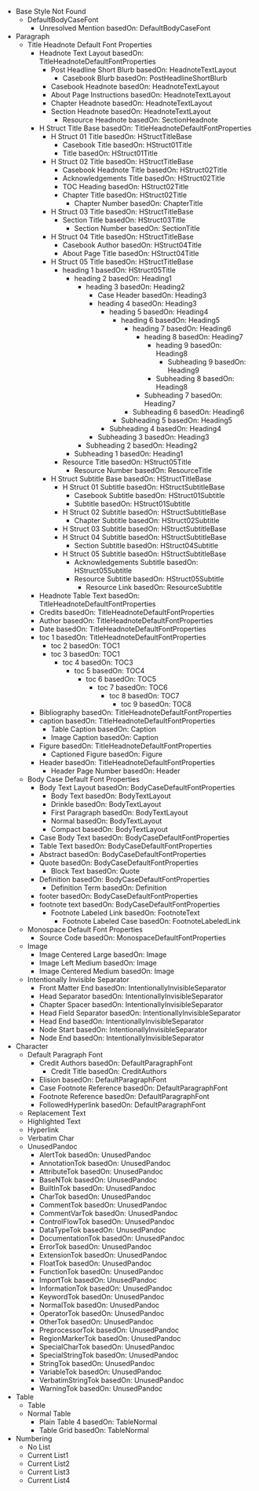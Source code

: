 * Base Style Not Found
  * DefaultBodyCaseFont   
    * Unresolved Mention basedOn: DefaultBodyCaseFont  
* Paragraph
  * Title Headnote Default Font Properties   
    * Headnote Text Layout basedOn: TitleHeadnoteDefaultFontProperties  
      * Post Headline Short Blurb basedOn: HeadnoteTextLayout  
        * Casebook Blurb basedOn: PostHeadlineShortBlurb  
      * Casebook Headnote basedOn: HeadnoteTextLayout  
      * About Page Instructions basedOn: HeadnoteTextLayout  
      * Chapter Headnote basedOn: HeadnoteTextLayout  
      * Section Headnote basedOn: HeadnoteTextLayout  
        * Resource Headnote basedOn: SectionHeadnote  
    * H Struct Title Base basedOn: TitleHeadnoteDefaultFontProperties  
      * H Struct 01 Title basedOn: HStructTitleBase  
        * Casebook Title basedOn: HStruct01Title  
        * Title basedOn: HStruct01Title  
      * H Struct 02 Title basedOn: HStructTitleBase  
        * Casebook Headnote Title basedOn: HStruct02Title  
        * Acknowledgements Title basedOn: HStruct02Title  
        * TOC Heading basedOn: HStruct02Title  
        * Chapter Title basedOn: HStruct02Title  
          * Chapter Number basedOn: ChapterTitle  
      * H Struct 03 Title basedOn: HStructTitleBase  
        * Section Title basedOn: HStruct03Title  
          * Section Number basedOn: SectionTitle  
      * H Struct 04 Title basedOn: HStructTitleBase  
        * Casebook Author basedOn: HStruct04Title  
        * About Page Title basedOn: HStruct04Title  
      * H Struct 05 Title basedOn: HStructTitleBase  
        * heading 1 basedOn: HStruct05Title  
          * heading 2 basedOn: Heading1  
            * heading 3 basedOn: Heading2  
              * Case Header basedOn: Heading3  
              * heading 4 basedOn: Heading3  
                * heading 5 basedOn: Heading4  
                  * heading 6 basedOn: Heading5  
                    * heading 7 basedOn: Heading6  
                      * heading 8 basedOn: Heading7  
                        * heading 9 basedOn: Heading8  
                          * Subheading 9 basedOn: Heading9  
                        * Subheading 8 basedOn: Heading8  
                      * Subheading 7 basedOn: Heading7  
                    * Subheading 6 basedOn: Heading6  
                  * Subheading 5 basedOn: Heading5  
                * Subheading 4 basedOn: Heading4  
              * Subheading 3 basedOn: Heading3  
            * Subheading 2 basedOn: Heading2  
          * Subheading 1 basedOn: Heading1  
        * Resource Title basedOn: HStruct05Title  
          * Resource Number basedOn: ResourceTitle  
      * H Struct Subtitle Base basedOn: HStructTitleBase  
        * H Struct 01 Subtitle basedOn: HStructSubtitleBase  
          * Casebook Subtitle basedOn: HStruct01Subtitle  
          * Subtitle basedOn: HStruct01Subtitle  
        * H Struct 02 Subtitle basedOn: HStructSubtitleBase  
          * Chapter Subtitle basedOn: HStruct02Subtitle  
        * H Struct 03 Subtitle basedOn: HStructSubtitleBase  
        * H Struct 04 Subtitle basedOn: HStructSubtitleBase  
          * Section Subtitle basedOn: HStruct04Subtitle  
        * H Struct 05 Subtitle basedOn: HStructSubtitleBase  
          * Acknowledgements Subtitle basedOn: HStruct05Subtitle  
          * Resource Subtitle basedOn: HStruct05Subtitle  
            * Resource Link basedOn: ResourceSubtitle  
    * Headnote Table Text basedOn: TitleHeadnoteDefaultFontProperties  
    * Credits basedOn: TitleHeadnoteDefaultFontProperties  
    * Author basedOn: TitleHeadnoteDefaultFontProperties  
    * Date basedOn: TitleHeadnoteDefaultFontProperties  
    * toc 1 basedOn: TitleHeadnoteDefaultFontProperties  
      * toc 2 basedOn: TOC1  
      * toc 3 basedOn: TOC1  
        * toc 4 basedOn: TOC3  
          * toc 5 basedOn: TOC4  
            * toc 6 basedOn: TOC5  
              * toc 7 basedOn: TOC6  
                * toc 8 basedOn: TOC7  
                  * toc 9 basedOn: TOC8  
    * Bibliography basedOn: TitleHeadnoteDefaultFontProperties  
    * caption basedOn: TitleHeadnoteDefaultFontProperties  
      * Table Caption basedOn: Caption  
      * Image Caption basedOn: Caption  
    * Figure basedOn: TitleHeadnoteDefaultFontProperties  
      * Captioned Figure basedOn: Figure  
    * Header basedOn: TitleHeadnoteDefaultFontProperties  
      * Header Page Number basedOn: Header  
  * Body Case Default Font Properties   
    * Body Text Layout basedOn: BodyCaseDefaultFontProperties  
      * Body Text basedOn: BodyTextLayout  
      * Drinkle basedOn: BodyTextLayout  
      * First Paragraph basedOn: BodyTextLayout  
      * Normal basedOn: BodyTextLayout  
      * Compact basedOn: BodyTextLayout  
    * Case Body Text basedOn: BodyCaseDefaultFontProperties  
    * Table Text basedOn: BodyCaseDefaultFontProperties  
    * Abstract basedOn: BodyCaseDefaultFontProperties  
    * Quote basedOn: BodyCaseDefaultFontProperties  
      * Block Text basedOn: Quote  
    * Definition basedOn: BodyCaseDefaultFontProperties  
      * Definition Term basedOn: Definition  
    * footer basedOn: BodyCaseDefaultFontProperties  
    * footnote text basedOn: BodyCaseDefaultFontProperties  
      * Footnote Labeled Link basedOn: FootnoteText  
        * Footnote Labeled Case basedOn: FootnoteLabeledLink  
  * Monospace Default Font Properties   
    * Source Code basedOn: MonospaceDefaultFontProperties  
  * Image   
    * Image Centered Large basedOn: Image  
    * Image Left Medium basedOn: Image  
    * Image Centered Medium basedOn: Image  
  * Intentionally Invisible Separator   
    * Front Matter End basedOn: IntentionallyInvisibleSeparator  
    * Head Separator basedOn: IntentionallyInvisibleSeparator  
    * Chapter Spacer basedOn: IntentionallyInvisibleSeparator  
    * Head Field Separator basedOn: IntentionallyInvisibleSeparator  
    * Head End basedOn: IntentionallyInvisibleSeparator  
    * Node Start basedOn: IntentionallyInvisibleSeparator  
    * Node End basedOn: IntentionallyInvisibleSeparator  
* Character
  * Default Paragraph Font   
    * Credit Authors basedOn: DefaultParagraphFont  
      * Credit Title basedOn: CreditAuthors  
    * Elision basedOn: DefaultParagraphFont  
    * Case Footnote Reference basedOn: DefaultParagraphFont  
    * Footnote Reference basedOn: DefaultParagraphFont  
    * FollowedHyperlink basedOn: DefaultParagraphFont  
  * Replacement Text   
  * Highlighted Text   
  * Hyperlink   
  * Verbatim Char   
  * UnusedPandoc   
    * AlertTok basedOn: UnusedPandoc  
    * AnnotationTok basedOn: UnusedPandoc  
    * AttributeTok basedOn: UnusedPandoc  
    * BaseNTok basedOn: UnusedPandoc  
    * BuiltInTok basedOn: UnusedPandoc  
    * CharTok basedOn: UnusedPandoc  
    * CommentTok basedOn: UnusedPandoc  
    * CommentVarTok basedOn: UnusedPandoc  
    * ControlFlowTok basedOn: UnusedPandoc  
    * DataTypeTok basedOn: UnusedPandoc  
    * DocumentationTok basedOn: UnusedPandoc  
    * ErrorTok basedOn: UnusedPandoc  
    * ExtensionTok basedOn: UnusedPandoc  
    * FloatTok basedOn: UnusedPandoc  
    * FunctionTok basedOn: UnusedPandoc  
    * ImportTok basedOn: UnusedPandoc  
    * InformationTok basedOn: UnusedPandoc  
    * KeywordTok basedOn: UnusedPandoc  
    * NormalTok basedOn: UnusedPandoc  
    * OperatorTok basedOn: UnusedPandoc  
    * OtherTok basedOn: UnusedPandoc  
    * PreprocessorTok basedOn: UnusedPandoc  
    * RegionMarkerTok basedOn: UnusedPandoc  
    * SpecialCharTok basedOn: UnusedPandoc  
    * SpecialStringTok basedOn: UnusedPandoc  
    * StringTok basedOn: UnusedPandoc  
    * VariableTok basedOn: UnusedPandoc  
    * VerbatimStringTok basedOn: UnusedPandoc  
    * WarningTok basedOn: UnusedPandoc  
* Table
  * Table   
  * Normal Table   
    * Plain Table 4 basedOn: TableNormal  
    * Table Grid basedOn: TableNormal  
* Numbering
  * No List   
  * Current List1   
  * Current List2   
  * Current List3   
  * Current List4   
